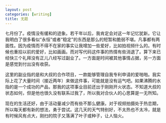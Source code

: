 ```yaml
---
layout: post
categories: [writing]
title: 无题
---
```


七月份了。疫情没有缓和的迹象。若干年以后，我肯定会对这一年记忆犹新。它让我明白了很多看似“永恒”或者“稳定”的东西是那么的短暂和脆弱不堪。凡事都有两面性。因为疫情而不得不在家的事实让我增加一些爱好，比如拍视频什么的。有时候也重拾以前的爱好，比如画画。而对写代码这件事的热情有些消退了。算下来已经快三个礼拜没有正儿八经写过副业了。一方面是时间被其他事情占据，另一方面是感觉到付出没有收获。

这里的副业指的是和大叔的合作项目，一款能够管理自我专利申请的爱啪啪。我实际上花了大量时间（接近两年）来做这件事，可能就是没有运气吧。如果沸腾的水指的是一个成功的产品，那我的这项事业目前还出于刚刚开火状态。不知道大叔的状态如何，但是他也很久没有联系过我了，所以我对合伙人的心思算是一无所知。

现在的生活还好，由于活动量减少而有些不那么健康。对于视频拍摄处于热恋期，所以每天都有新的想法，勇于尝试。这几天的天气特别好，不太热也不太冷，就是有时候风有点大，刚扫的院子又落满了叶子或种子，让人恼火。
